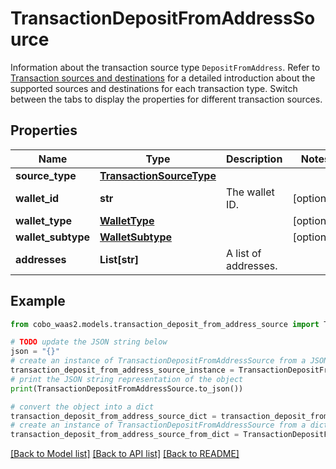 # TransactionDepositFromAddressSource

Information about the transaction source type `DepositFromAddress`. Refer to [Transaction sources and destinations](https://www.cobo.com/developers/v2/guides/transactions/sources-and-destinations) for a detailed introduction about the supported sources and destinations for each transaction type.  Switch between the tabs to display the properties for different transaction sources. 

## Properties

Name | Type | Description | Notes
------------ | ------------- | ------------- | -------------
**source_type** | [**TransactionSourceType**](TransactionSourceType.md) |  | 
**wallet_id** | **str** | The wallet ID. | [optional] 
**wallet_type** | [**WalletType**](WalletType.md) |  | [optional] 
**wallet_subtype** | [**WalletSubtype**](WalletSubtype.md) |  | [optional] 
**addresses** | **List[str]** | A list of addresses. | 

## Example

```python
from cobo_waas2.models.transaction_deposit_from_address_source import TransactionDepositFromAddressSource

# TODO update the JSON string below
json = "{}"
# create an instance of TransactionDepositFromAddressSource from a JSON string
transaction_deposit_from_address_source_instance = TransactionDepositFromAddressSource.from_json(json)
# print the JSON string representation of the object
print(TransactionDepositFromAddressSource.to_json())

# convert the object into a dict
transaction_deposit_from_address_source_dict = transaction_deposit_from_address_source_instance.to_dict()
# create an instance of TransactionDepositFromAddressSource from a dict
transaction_deposit_from_address_source_from_dict = TransactionDepositFromAddressSource.from_dict(transaction_deposit_from_address_source_dict)
```
[[Back to Model list]](../README.md#documentation-for-models) [[Back to API list]](../README.md#documentation-for-api-endpoints) [[Back to README]](../README.md)



